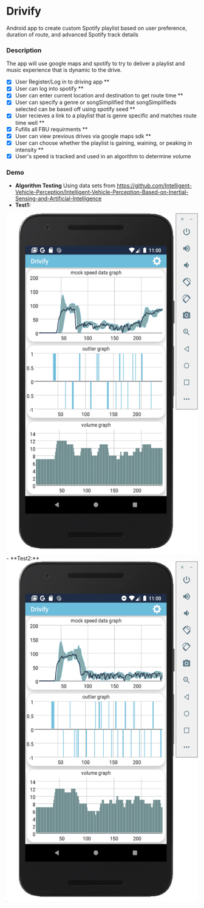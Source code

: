 # Drivify
Android app to create custom Spotify playlist based on user preference, duration of route, and advanced Spotify track details

### Description
The app will use google maps and spotify to try to deliver a playlist and music experience that is dynamic to the drive.


* [x] User Register/Log in to driving app
**
* [x] User can log into spotify
**
* [x] User can enter current location and destination to get route time
**
* [x] User can specify a genre or songSimplified that songSimplifieds selected can be based off using spotify seed
**
* [x] User recieves a link to a playlist that is genre specific and matches route time well
**
*[x] Fufills all FBU requirments
**
* [x] User can view previous drives via google maps sdk
**
* [x] User can choose whether the playlist is gaining, waining, or peaking in intensity
**
* [x] User's speed is tracked and used in an algorithm to determine volume

### Demo
- **Algorithm Testing**
Using data sets from https://github.com/Intelligent-Vehicle-Perception/Intelligent-Vehicle-Perception-Based-on-Inertial-Sensing-and-Artificial-Intelligence
- **Test1:**
<img src='https://github.com/TravisGibbs/Drivify/blob/master/demonstration/Test1.png?raw=true' title='Test1' width='536' height='895' alt='test1' />
- **Test2:**
<img src='https://github.com/TravisGibbs/Drivify/blob/master/demonstration/Test2.png?raw=true' title='Test2' width='536' height='895' alt='test1' />

